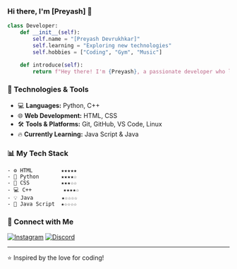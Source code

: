 ### Hi there, I'm [Preyash] 👋

```python
class Developer:
    def __init__(self):
        self.name = "[Preyash Devrukhkar]"
        self.learning = "Exploring new technologies"
        self.hobbies = ["Coding", "Gym", "Music"]

    def introduce(self):
        return f"Hey there! I'm {Preyash}, a passionate developer who loves writing clean and efficient code. Always exploring new things!"
```

### 🚀 Technologies & Tools

- 💻 **Languages:** Python, C++  
- 🌐 **Web Development:** HTML, CSS  
- 🛠 **Tools & Platforms:** Git, GitHub, VS Code, Linux  
- 🔥 **Currently Learning:** Java Script & Java

### 📊 My Tech Stack

```plaintext
- ⚙️ HTML         ★★★★★
- 🐍 Python       ★★★★☆
- 🎨 CSS          ★★★☆☆
- 💻 C++          ★★★★☆
- 💡 Java         ★☆☆☆☆
- 🔧 Java Script  ★☆☆☆☆
```


### 🤝 Connect with Me

[![Instagram](https://img.shields.io/badge/Instagram-%23E4405F.svg?style=for-the-badge&logo=instagram&logoColor=white)](https://www.instagram.com/preyash_devrukhkar/)
[![Discord](https://img.shields.io/badge/Discord-%237289DA.svg?style=for-the-badge&logo=discord&logoColor=white)](https://discord.com/channels/@me/1212798048699289652)

---

⭐️ Inspired by the love for coding!
